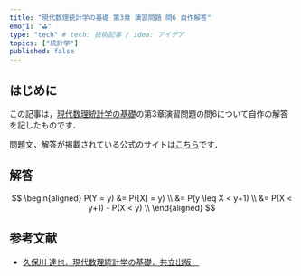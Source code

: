```yaml
---
title: "現代数理統計学の基礎 第3章 演習問題 問6 自作解答"
emoji: "⛳"
type: "tech" # tech: 技術記事 / idea: アイデア
topics: ["統計学"]
published: false
---
```



## はじめに

この記事は，[現代数理統計学の基礎](https://www.kyoritsu-pub.co.jp/book/b10003681.html)の第3章演習問題の問6について自作の解答を記したものです．

問題文，解答が掲載されている公式のサイトは[こちら](https://sites.google.com/site/ktatsuya77/)です．

## 解答

$$
\begin{aligned}
P(Y = y)
&= P([X] = y) \\
&= P(y \leq X < y+1) \\
&= P(X < y+1) - P(X < y) \\
\end{aligned}
$$

## 参考文献

- [久保川 達也．現代数理統計学の基礎．共立出版．](https://www.kyoritsu-pub.co.jp/book/b10003681.html)
